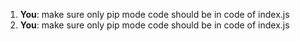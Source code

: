 1. **You**: make sure only pip mode code should be in code of index.js
2. **You**: make sure only pip mode code should be in code of index.js